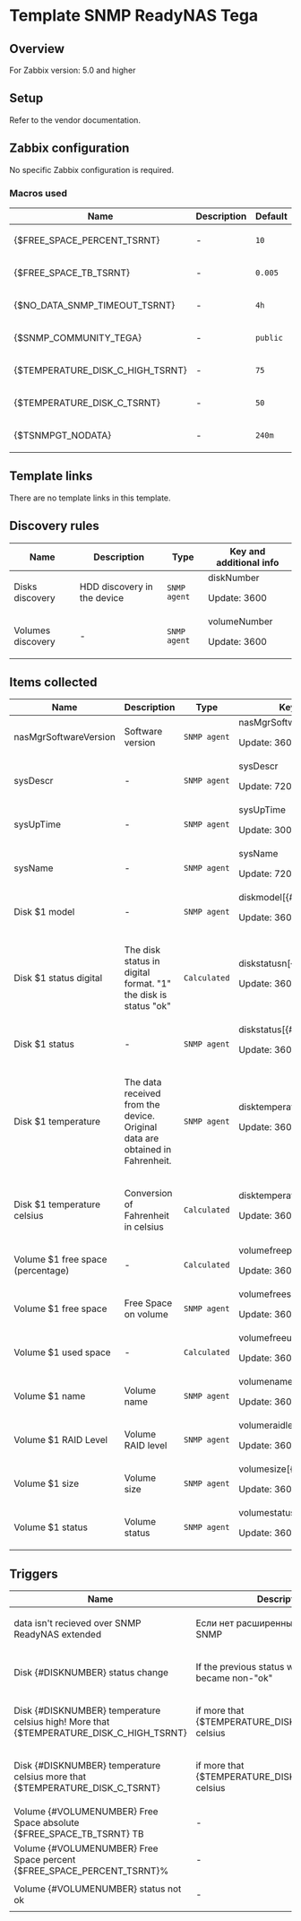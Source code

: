 # Template SNMP ReadyNAS Tega

## Overview

For Zabbix version: 5.0 and higher

## Setup

Refer to the vendor documentation.

## Zabbix configuration

No specific Zabbix configuration is required.

### Macros used

|Name|Description|Default|Type|
|----|-----------|-------|----|
|{$FREE_SPACE_PERCENT_TSRNT}|<p>-</p>|`10`|Text macro|
|{$FREE_SPACE_TB_TSRNT}|<p>-</p>|`0.005`|Text macro|
|{$NO_DATA_SNMP_TIMEOUT_TSRNT}|<p>-</p>|`4h`|Text macro|
|{$SNMP_COMMUNITY_TEGA}|<p>-</p>|`public`|Text macro|
|{$TEMPERATURE_DISK_C_HIGH_TSRNT}|<p>-</p>|`75`|Text macro|
|{$TEMPERATURE_DISK_C_TSRNT}|<p>-</p>|`50`|Text macro|
|{$TSNMPGT_NODATA}|<p>-</p>|`240m`|Text macro|
## Template links

There are no template links in this template.

## Discovery rules

|Name|Description|Type|Key and additional info|
|----|-----------|----|----|
|Disks discovery|<p>HDD discovery in the device</p>|`SNMP agent`|diskNumber<p>Update: 3600</p>|
|Volumes discovery|<p>-</p>|`SNMP agent`|volumeNumber<p>Update: 3600</p>|
## Items collected

|Name|Description|Type|Key and additional info|
|----|-----------|----|----|
|nasMgrSoftwareVersion|<p>Software version</p>|`SNMP agent`|nasMgrSoftwareVersion<p>Update: 3600</p>|
|sysDescr|<p>-</p>|`SNMP agent`|sysDescr<p>Update: 7200</p>|
|sysUpTime|<p>-</p>|`SNMP agent`|sysUpTime<p>Update: 300</p>|
|sysName|<p>-</p>|`SNMP agent`|sysName<p>Update: 7200</p>|
|Disk $1 model|<p>-</p>|`SNMP agent`|diskmodel[{#DISKNUMBER}]<p>Update: 3600</p>|
|Disk $1 status digital|<p>The disk status in digital format. "1" the disk is status "ok"</p>|`Calculated`|diskstatusn[{#DISKNUMBER}]<p>Update: 3600</p>|
|Disk $1 status|<p>-</p>|`SNMP agent`|diskstatus[{#DISKNUMBER}]<p>Update: 3600</p>|
|Disk $1 temperature|<p>The data received from the device. Original data are obtained in Fahrenheit.</p>|`SNMP agent`|disktemperature[{#DISKNUMBER}]<p>Update: 3600</p>|
|Disk $1 temperature celsius|<p>Conversion of Fahrenheit in celsius</p>|`Calculated`|disktemperature_c[{#DISKNUMBER}]<p>Update: 3600</p>|
|Volume $1 free space (percentage)|<p>-</p>|`Calculated`|volumefreepercent[{#VOLUMENUMBER}]<p>Update: 3600</p>|
|Volume $1 free space|<p>Free Space on volume</p>|`SNMP agent`|volumefreesize[{#VOLUMENUMBER}]<p>Update: 3600</p>|
|Volume $1 used space|<p>-</p>|`Calculated`|volumefreeusedsize[{#VOLUMENUMBER}]<p>Update: 3600</p>|
|Volume $1 name|<p>Volume name</p>|`SNMP agent`|volumename[{#VOLUMENUMBER}]<p>Update: 3600</p>|
|Volume $1 RAID Level|<p>Volume RAID level</p>|`SNMP agent`|volumeraidlevel[{#VOLUMENUMBER}]<p>Update: 3600</p>|
|Volume $1 size|<p>Volume size</p>|`SNMP agent`|volumesize[{#VOLUMENUMBER}]<p>Update: 3600</p>|
|Volume $1 status|<p>Volume status</p>|`SNMP agent`|volumestatus[{#VOLUMENUMBER}]<p>Update: 3600</p>|
## Triggers

|Name|Description|Priority|
|----|-----------|----|
|data isn't recieved over SNMP ReadyNAS extended|<p>Если нет расширенных данных по SNMP</p>|high|
|Disk {#DISKNUMBER} status change|<p>If the previous status was "ok" and became non-"ok"</p>|high|
|Disk {#DISKNUMBER} temperature celsius high! More that {$TEMPERATURE_DISK_C_HIGH_TSRNT}|<p>if more that {$TEMPERATURE_DISK_C_HIGH_TSRNT} celsius</p>|disaster|
|Disk {#DISKNUMBER} temperature celsius more that {$TEMPERATURE_DISK_C_TSRNT}|<p>if more that {$TEMPERATURE_DISK_C_TSRNT} celsius</p>|average|
|Volume {#VOLUMENUMBER} Free Space absolute {$FREE_SPACE_TB_TSRNT} TB|<p>-</p>|high|
|Volume {#VOLUMENUMBER} Free Space percent {$FREE_SPACE_PERCENT_TSRNT}%|<p>-</p>|average|
|Volume {#VOLUMENUMBER} status not ok|<p>-</p>|high|
